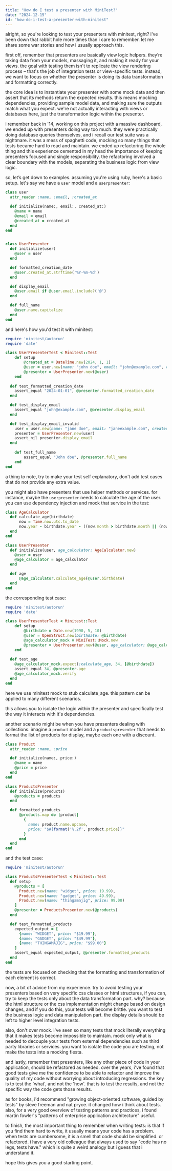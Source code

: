 ```yaml
---
title: "How do I test a presenter with MiniTest?"
date: "2024-12-15"
id: "how-do-i-test-a-presenter-with-minitest"
---
```


alright, so you're looking to test your presenters with minitest, right? i've been down that rabbit hole more times than i care to remember. let me share some war stories and how i usually approach this.

first off, remember that presenters are basically view logic helpers. they’re taking data from your models, massaging it, and making it ready for your views. the goal with testing them isn't to replicate the view rendering process – that's the job of integration tests or view-specific tests. instead, we want to focus on whether the presenter is doing its data transformation and formatting correctly.

the core idea is to instantiate your presenter with some mock data and then assert that its methods return the expected results. this means mocking dependencies, providing sample model data, and making sure the outputs match what you expect. we're not actually interacting with views or databases here, just the transformation logic within the presenter.

i remember back in '14, working on this project with a massive dashboard, we ended up with presenters doing way too much. they were practically doing database queries themselves, and i recall our test suite was a nightmare. it was a mess of spaghetti code, mocking so many things that tests became hard to read and maintain. we ended up refactoring the whole thing and this experience cemented in my head the importance of keeping presenters focused and single responsibility. the refactoring involved a clear boundary with the models, separating the business logic from view logic.

so, let’s get down to examples. assuming you're using ruby, here's a basic setup. let's say we have a `user` model and a `userpresenter`:

```ruby
class user
  attr_reader :name, :email, :created_at

  def initialize(name:, email:, created_at:)
    @name = name
    @email = email
    @created_at = created_at
  end
end


class UserPresenter
  def initialize(user)
    @user = user
  end

  def formatted_creation_date
    @user.created_at.strftime('%Y-%m-%d')
  end

  def display_email
    @user.email if @user.email.include?('@')
  end

  def full_name
    @user.name.capitalize
  end
end
```

and here's how you'd test it with minitest:

```ruby
require 'minitest/autorun'
require 'date'

class UserPresenterTest < Minitest::Test
    def setup
        @created_at = DateTime.new(2024, 1, 1)
        @user = user.new(name: "john doe", email: "john@example.com", created_at: @created_at)
        @presenter = UserPresenter.new(@user)
    end
  
  def test_formatted_creation_date
    assert_equal "2024-01-01", @presenter.formatted_creation_date
  end

  def test_display_email
    assert_equal "john@example.com", @presenter.display_email
  end

  def test_display_email_invalid
    user = user.new(name: "jane doe", email: "janeexample.com", created_at: @created_at)
    presenter = UserPresenter.new(user)
    assert_nil presenter.display_email
  end
    
    def test_full_name
        assert_equal "John doe", @presenter.full_name
    end
end
```
a thing to note, try to make your test self explanatory, don't add test cases that do not provide any extra value.

you might also have presenters that use helper methods or services. for instance, maybe the `userpresenter` needs to calculate the age of the user. you can use dependency injection and mock that service in the test:

```ruby
class AgeCalculator
  def calculate_age(birthdate)
      now = Time.now.utc.to_date
      now.year - birthdate.year - ((now.month > birthdate.month || (now.month == birthdate.month && now.day >= birthdate.day)) ? 0 : 1)
  end
end

class UserPresenter
  def initialize(user, age_calculator: AgeCalculator.new)
    @user = user
    @age_calculator = age_calculator
  end

  def age
      @age_calculator.calculate_age(@user.birthdate)
  end
end

```
the corresponding test case:

```ruby
require 'minitest/autorun'
require 'date'

class UserPresenterTest < Minitest::Test
    def setup
        @birthdate = Date.new(1990, 5, 10)
        @user = OpenStruct.new(birthdate: @birthdate)
        @age_calculator_mock = MiniTest::Mock.new
        @presenter = UserPresenter.new(@user, age_calculator: @age_calculator_mock)
    end
  
  def test_age
    @age_calculator_mock.expect(:calculate_age, 34, [@birthdate])
    assert_equal 34, @presenter.age
    @age_calculator_mock.verify
  end
end
```

here we use minitest mock to stub calculate_age. this pattern can be applied to many different scenarios.

this allows you to isolate the logic within the presenter and specifically test the way it interacts with it's dependencies.

another scenario might be when you have presenters dealing with collections. imagine a `product` model and a `productspresenter` that needs to format the list of products for display, maybe each one with a discount.

```ruby
class Product
  attr_reader :name, :price

  def initialize(name:, price:)
    @name = name
    @price = price
  end
end

class ProductsPresenter
  def initialize(products)
    @products = products
  end

  def formatted_products
      @products.map do |product|
        {
          name: product.name.upcase,
          price: "$#{format('%.2f', product.price)}"
        }
      end
  end
end
```

and the test case:

```ruby
require 'minitest/autorun'

class ProductsPresenterTest < Minitest::Test
  def setup
    @products = [
      Product.new(name: "widget", price: 19.99),
      Product.new(name: "gadget", price: 49.99),
      Product.new(name: "thingamajig", price: 99.00)
    ]
    @presenter = ProductsPresenter.new(@products)
  end

  def test_formatted_products
    expected_output = [
      {name: "WIDGET", price: "$19.99"},
      {name: "GADGET", price: "$49.99"},
      {name: "THINGAMAJIG", price: "$99.00"}
    ]
    assert_equal expected_output, @presenter.formatted_products
  end
end
```
the tests are focused on checking that the formatting and transformation of each element is correct.

now, a bit of advice from my experience. try to avoid testing your presenters based on very specific css classes or html structures, if you can, try to keep the tests only about the data transformation part. why? because the html structure or the css implementation might change based on design changes, and if you do this, your tests will become brittle. you want to test the business logic and data manipulation part. the display details should be left to higher level integration tests.

also, don't over mock. i've seen so many tests that mock literally everything that it makes tests become impossible to maintain. mock only what is needed to decouple your tests from external dependencies such as third party libraries or services. you want to isolate the code you are testing, not make the tests into a mocking fiesta.

and lastly, remember that presenters, like any other piece of code in your application, should be refactored as needed. over the years, i've found that good tests give me the confidence to be able to refactor and improve the quality of my code without worrying about introducing regressions. the key is to test the 'what', and not the 'how'. that is to test the results, and not the specific way the code gets those results.

as for books, i'd recommend "growing object-oriented software, guided by tests" by steve freeman and nat pryce. it changed how i think about tests. also, for a very good overview of testing patterns and practices, i found martin fowler's "patterns of enterprise application architecture" useful.

to finish, the most important thing to remember when writing tests: is that if you find them hard to write, it usually means your code has a problem. when tests are cumbersome, it is a smell that code should be simplified. or refactored. i have a very old colleague that always used to say "code has no legs, tests have." which is quite a weird analogy but i guess that i understand it.

hope this gives you a good starting point.
